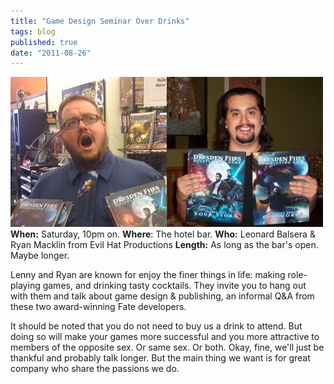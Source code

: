 ```yaml
---
title: "Game Design Seminar Over Drinks"
tags: blog
published: true
date: "2011-08-26"
---
```


![Ryan Macklin and Leonard Balsera from Evil Hat](/images/Lenny_Ryan.jpg "Ryan Macklin and Leonard Balsera from Evil Hat")**When:** Saturday, 10pm on. **Where**: The hotel bar. **Who:** Leonard Balsera & Ryan Macklin from Evil Hat Productions **Length:** As long as the bar's open. Maybe longer.

Lenny and Ryan are known for enjoy the finer things in life: making role-playing games, and drinking tasty cocktails. They invite you to hang out with them and talk about game design & publishing, an informal Q&A from these two award-winning Fate developers.

It should be noted that you do not need to buy us a drink to attend. But doing so will make your games more successful and you more attractive to members of the opposite sex. Or same sex. Or both. Okay, fine, we'll just be thankful and probably talk longer. But the main thing we want is for great company who share the passions we do.
